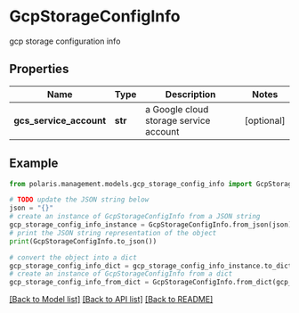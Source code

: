 <!--

 Licensed to the Apache Software Foundation (ASF) under one
 or more contributor license agreements.  See the NOTICE file
 distributed with this work for additional information
 regarding copyright ownership.  The ASF licenses this file
 to you under the Apache License, Version 2.0 (the
 "License"); you may not use this file except in compliance
 with the License.  You may obtain a copy of the License at

   http://www.apache.org/licenses/LICENSE-2.0

 Unless required by applicable law or agreed to in writing,
 software distributed under the License is distributed on an
 "AS IS" BASIS, WITHOUT WARRANTIES OR CONDITIONS OF ANY
 KIND, either express or implied.  See the License for the
 specific language governing permissions and limitations
 under the License.

-->
# GcpStorageConfigInfo

gcp storage configuration info

## Properties

Name | Type | Description | Notes
------------ | ------------- | ------------- | -------------
**gcs_service_account** | **str** | a Google cloud storage service account | [optional] 

## Example

```python
from polaris.management.models.gcp_storage_config_info import GcpStorageConfigInfo

# TODO update the JSON string below
json = "{}"
# create an instance of GcpStorageConfigInfo from a JSON string
gcp_storage_config_info_instance = GcpStorageConfigInfo.from_json(json)
# print the JSON string representation of the object
print(GcpStorageConfigInfo.to_json())

# convert the object into a dict
gcp_storage_config_info_dict = gcp_storage_config_info_instance.to_dict()
# create an instance of GcpStorageConfigInfo from a dict
gcp_storage_config_info_from_dict = GcpStorageConfigInfo.from_dict(gcp_storage_config_info_dict)
```
[[Back to Model list]](../README.md#documentation-for-models) [[Back to API list]](../README.md#documentation-for-api-endpoints) [[Back to README]](../README.md)


